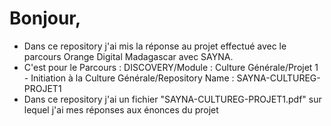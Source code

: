 <html>
    <head>
        <h1>Bonjour,</h1>
    </head>
        <p>
            <ul>
                <li>Dans ce repository j'ai mis la réponse au projet effectué avec le parcours Orange Digital Madagascar avec SAYNA.</li>
                <li>C'est pour le Parcours : DISCOVERY/Module : Culture Générale/Projet 1 - Initiation à la Culture Générale/Repository Name : SAYNA-CULTUREG-PROJET1</li>
                <li>Dans ce repository j'ai un fichier "SAYNA-CULTUREG-PROJET1.pdf" sur lequel j'ai mes réponses aux énonces du projet</li>
            </ul>
        <p>
</html> 

